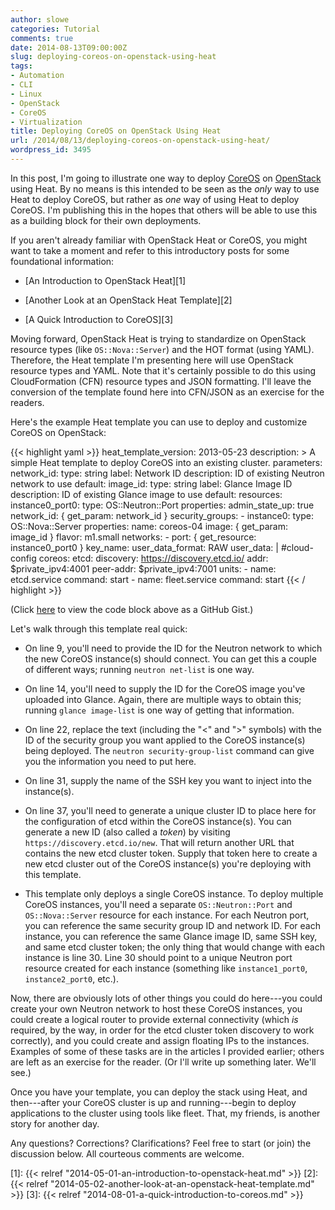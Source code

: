 ```yaml
---
author: slowe
categories: Tutorial
comments: true
date: 2014-08-13T09:00:00Z
slug: deploying-coreos-on-openstack-using-heat
tags:
- Automation
- CLI
- Linux
- OpenStack
- CoreOS
- Virtualization
title: Deploying CoreOS on OpenStack Using Heat
url: /2014/08/13/deploying-coreos-on-openstack-using-heat/
wordpress_id: 3495
---
```


In this post, I'm going to illustrate one way to deploy [CoreOS](http://coreos.com/) on [OpenStack](http://www.openstack.org/) using Heat. By no means is this intended to be seen as the _only_ way to use Heat to deploy CoreOS, but rather as _one_ way of using Heat to deploy CoreOS. I'm publishing this in the hopes that others will be able to use this as a building block for their own deployments.

If you aren't already familiar with OpenStack Heat or CoreOS, you might want to take a moment and refer to this introductory posts for some foundational information:

* [An Introduction to OpenStack Heat][1]

* [Another Look at an OpenStack Heat Template][2]

* [A Quick Introduction to CoreOS][3]

Moving forward, OpenStack Heat is trying to standardize on OpenStack resource types (like `OS::Nova::Server`) and the HOT format (using YAML). Therefore, the Heat template I'm presenting here will use OpenStack resource types and YAML. Note that it's certainly possible to do this using CloudFormation (CFN) resource types and JSON formatting. I'll leave the conversion of the template found here into CFN/JSON as an exercise for the readers.

Here's the example Heat template you can use to deploy and customize CoreOS on OpenStack:

{{< highlight yaml >}}
heat_template_version: 2013-05-23
description: >
  A simple Heat template to deploy CoreOS into an existing cluster.
parameters:
  network_id:
    type: string
    label: Network ID
    description: ID of existing Neutron network to use
    default: <ID of Neutron network to which instances should connect>
  image_id:
    type: string
    label: Glance Image ID
    description: ID of existing Glance image to use
    default: <ID of CoreOS Glance image>
resources:
  instance0_port0:
    type: OS::Neutron::Port
    properties:
      admin_state_up: true
      network_id: { get_param: network_id }
      security_groups:
        - <ID of security group to apply to this Neutron port>
  instance0:
    type: OS::Nova::Server
    properties:
      name: coreos-04
      image: { get_param: image_id }
      flavor: m1.small
      networks:
        - port: { get_resource: instance0_port0 }
      key_name: <Name of SSH key to inject into CoreOS instance>
      user_data_format: RAW
      user_data: |
        #cloud-config
        coreos:
          etcd:
            discovery: https://discovery.etcd.io/<unique cluster ID here>
            addr: $private_ipv4:4001
            peer-addr: $private_ipv4:7001
          units:
            - name: etcd.service
              command: start
            - name: fleet.service
              command: start
{{< / highlight >}}

(Click [here](https://gist.github.com/scottslowe/43ea98cf49ff91445d0f) to view the code block above as a GitHub Gist.)

Let's walk through this template real quick:

* On line 9, you'll need to provide the ID for the Neutron network to which the new CoreOS instance(s) should connect. You can get this a couple of different ways; running `neutron net-list` is one way.

* On line 14, you'll need to supply the ID for the CoreOS image you've uploaded into Glance. Again, there are multiple ways to obtain this; running `glance image-list` is one way of getting that information.

* On line 22, replace the text (including the "<" and ">" symbols) with the ID of the security group you want applied to the CoreOS instance(s) being deployed. The `neutron security-group-list` command can give you the information you need to put here.

* On line 31, supply the name of the SSH key you want to inject into the instance(s).

* On line 37, you'll need to generate a unique cluster ID to place here for the configuration of etcd within the CoreOS instance(s). You can generate a new ID (also called a _token_) by visiting `https://discovery.etcd.io/new`. That will return another URL that contains the new etcd cluster token. Supply that token here to create a new etcd cluster out of the CoreOS instance(s) you're deploying with this template.

* This template only deploys a single CoreOS instance. To deploy multiple CoreOS instances, you'll need a separate `OS::Neutron::Port` and `OS::Nova::Server` resource for each instance. For each Neutron port, you can reference the same security group ID and network ID. For each instance, you can reference the same Glance image ID, same SSH key, and same etcd cluster token; the only thing that would change with each instance is line 30. Line 30 should point to a unique Neutron port resource created for each instance (something like `instance1_port0`, `instance2_port0`, etc.).

Now, there are obviously lots of other things you could do here---you could create your own Neutron network to host these CoreOS instances, you could create a logical router to provide external connectivity (which _is_ required, by the way, in order for the etcd cluster token discovery to work correctly), and you could create and assign floating IPs to the instances. Examples of some of these tasks are in the articles I provided earlier; others are left as an exercise for the reader. (Or I'll write up something later. We'll see.)

Once you have your template, you can deploy the stack using Heat, and then---after your CoreOS cluster is up and running---begin to deploy applications to the cluster using tools like fleet. That, my friends, is another story for another day.

Any questions? Corrections? Clarifications? Feel free to start (or join) the discussion below. All courteous comments are welcome.

[1]: {{< relref "2014-05-01-an-introduction-to-openstack-heat.md" >}}
[2]: {{< relref "2014-05-02-another-look-at-an-openstack-heat-template.md" >}}
[3]: {{< relref "2014-08-01-a-quick-introduction-to-coreos.md" >}}
